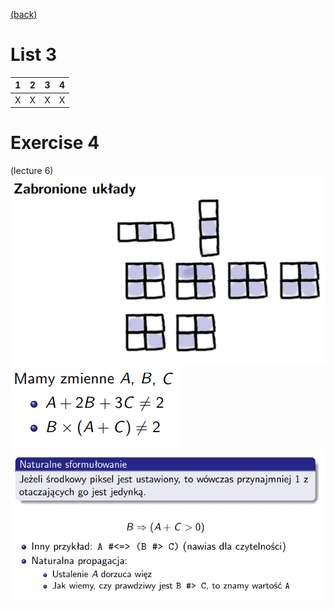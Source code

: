 [(back)](../)
# List 3
| 1 | 2 | 3 | 4 |
|---|---|---|---|
| X | X | X | X |

# Exercise 4
(lecture 6)\
![](./41.png)\
![](./42.png)\
![](./43.png)
